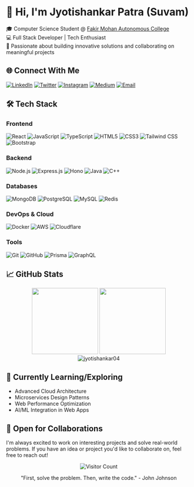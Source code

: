 # 👋 Hi, I'm Jyotishankar Patra (Suvam)

🎓 Computer Science Student @ [Fakir Mohan Autonomous College](https://fmcollege.nic.in/)  
💻 Full Stack Developer | Tech Enthusiast  
🚀 Passionate about building innovative solutions and collaborating on meaningful projects  

## 🌐 Connect With Me

[![LinkedIn](https://img.shields.io/badge/LinkedIn-0077B5?style=for-the-badge&logo=linkedin&logoColor=white)](https://www.linkedin.com/in/jyotishankar-patra/)
[![Twitter](https://img.shields.io/badge/Twitter-1DA1F2?style=for-the-badge&logo=twitter&logoColor=white)](https://twitter.com/dev_suvam)
[![Instagram](https://img.shields.io/badge/Instagram-E4405F?style=for-the-badge&logo=instagram&logoColor=white)](https://instagram.com/dev.suvam)
[![Medium](https://img.shields.io/badge/Medium-12100E?style=for-the-badge&logo=medium&logoColor=white)](https://medium.com/@devsuvam)
[![Email](https://img.shields.io/badge/Email-D14836?style=for-the-badge&logo=gmail&logoColor=white)](mailto:devsuvam@myyahoo.com)

## 🛠️ Tech Stack

### Frontend
![React](https://img.shields.io/badge/React-20232A?style=for-the-badge&logo=react&logoColor=61DAFB)
![JavaScript](https://img.shields.io/badge/JavaScript-F7DF1E?style=for-the-badge&logo=javascript&logoColor=black)
![TypeScript](https://img.shields.io/badge/TypeScript-007ACC?style=for-the-badge&logo=typescript&logoColor=white)
![HTML5](https://img.shields.io/badge/HTML5-E34F26?style=for-the-badge&logo=html5&logoColor=white)
![CSS3](https://img.shields.io/badge/CSS3-1572B6?style=for-the-badge&logo=css3&logoColor=white)
![Tailwind CSS](https://img.shields.io/badge/Tailwind_CSS-38B2AC?style=for-the-badge&logo=tailwind-css&logoColor=white)
![Bootstrap](https://img.shields.io/badge/Bootstrap-563D7C?style=for-the-badge&logo=bootstrap&logoColor=white)

### Backend
![Node.js](https://img.shields.io/badge/Node.js-339933?style=for-the-badge&logo=nodedotjs&logoColor=white)
![Express.js](https://img.shields.io/badge/Express.js-000000?style=for-the-badge&logo=express&logoColor=white)
![Hono](https://img.shields.io/badge/Hono-FF6600?style=for-the-badge&logo=hono&logoColor=white)
![Java](https://img.shields.io/badge/Java-ED8B00?style=for-the-badge&logo=openjdk&logoColor=white)
![C++](https://img.shields.io/badge/C++-00599C?style=for-the-badge&logo=c%2B%2B&logoColor=white)

### Databases
![MongoDB](https://img.shields.io/badge/MongoDB-4EA94B?style=for-the-badge&logo=mongodb&logoColor=white)
![PostgreSQL](https://img.shields.io/badge/PostgreSQL-316192?style=for-the-badge&logo=postgresql&logoColor=white)
![MySQL](https://img.shields.io/badge/MySQL-00000F?style=for-the-badge&logo=mysql&logoColor=white)
![Redis](https://img.shields.io/badge/Redis-DC382D?style=for-the-badge&logo=redis&logoColor=white)

### DevOps & Cloud
![Docker](https://img.shields.io/badge/Docker-2496ED?style=for-the-badge&logo=docker&logoColor=white)
![AWS](https://img.shields.io/badge/Amazon_AWS-232F3E?style=for-the-badge&logo=amazon-aws&logoColor=white)
![Cloudflare](https://img.shields.io/badge/Cloudflare-F38020?style=for-the-badge&logo=Cloudflare&logoColor=white)

### Tools
![Git](https://img.shields.io/badge/Git-F05032?style=for-the-badge&logo=git&logoColor=white)
![GitHub](https://img.shields.io/badge/GitHub-100000?style=for-the-badge&logo=github&logoColor=white)
![Prisma](https://img.shields.io/badge/Prisma-3982CE?style=for-the-badge&logo=Prisma&logoColor=white)
![GraphQL](https://img.shields.io/badge/GraphQL-E10098?style=for-the-badge&logo=graphql&logoColor=white)

## 📈 GitHub Stats

<div align="center">
  <img height="180em" src="https://github-readme-stats.vercel.app/api?username=jyotishankar04&show_icons=true&theme=radical&include_all_commits=true&count_private=true"/>
  <img height="180em" src="https://github-readme-stats.vercel.app/api/top-langs/?username=jyotishankar04&layout=compact&langs_count=8&theme=radical"/>
</div>

<div align="center">
  <img src="https://github-readme-streak-stats.herokuapp.com/?user=jyotishankar04&theme=radical" alt="jyotishankar04" />
</div>

## 🎯 Currently Learning/Exploring

- Advanced Cloud Architecture
- Microservices Design Patterns
- Web Performance Optimization
- AI/ML Integration in Web Apps

## 🤝 Open for Collaborations

I'm always excited to work on interesting projects and solve real-world problems. If you have an idea or project you'd like to collaborate on, feel free to reach out!

<div align="center">
  
  ![Visitor Count](https://profile-counter.glitch.me/jyotishankar04/count.svg)
  
  "First, solve the problem. Then, write the code." - John Johnson
  
</div>
